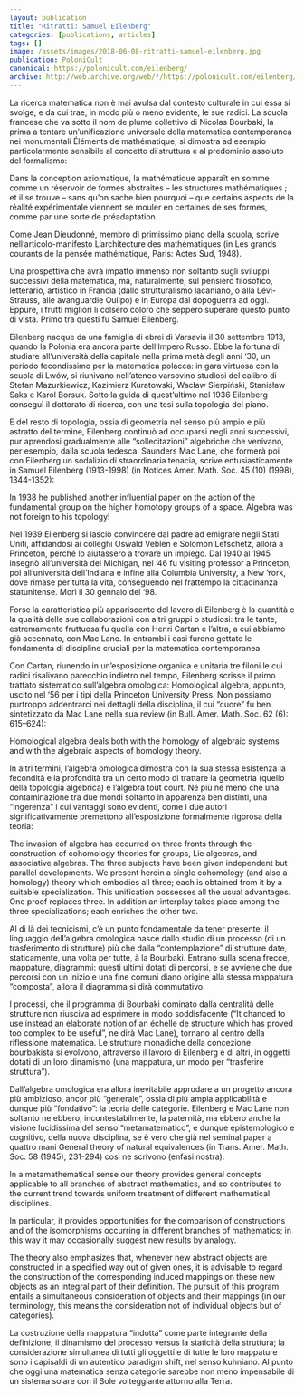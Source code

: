 ```yaml
---
layout: publication
title: "Ritratti: Samuel Eilenberg"
categories: [publications, articles]
tags: []
image: /assets/images/2018-06-08-ritratti-samuel-eilenberg.jpg
publication: PoloniCult
canonical: https://polonicult.com/eilenberg/
archive: http://web.archive.org/web/*/https://polonicult.com/eilenberg/
---
```


La ricerca matematica non è mai avulsa dal contesto culturale in cui essa si svolge, e da cui trae, in modo più o meno evidente, le sue radici. La scuola francese che va sotto il nom de plume collettivo di Nicolas Bourbaki, la prima a tentare un’unificazione universale della matematica contemporanea nei monumentali Éléments de mathématique, si dimostra ad esempio particolarmente sensibile al concetto di struttura e al predominio assoluto del formalismo:

Dans la conception axiomatique, la mathématique apparaît en somme comme un réservoir de formes abstraites – les structures mathématiques ; et il se trouve – sans qu’on sache bien pourquoi – que certains aspects de la réalité expérimentale viennent se mouler en certaines de ses formes, comme par une sorte de préadaptation.

Come Jean Dieudonné, membro di primissimo piano della scuola, scrive nell’articolo-manifesto L’architecture des mathématiques (in Les grands courants de la pensée mathématique, Paris: Actes Sud, 1948).

Una prospettiva che avrà impatto immenso non soltanto sugli sviluppi successivi della matematica, ma, naturalmente, sul pensiero filosofico, letterario, artistico in Francia (dallo strutturalismo lacaniano, o alla Lévi-Strauss, alle avanguardie Oulipo) e in Europa dal dopoguerra ad oggi. Eppure, i frutti migliori li colsero coloro che seppero superare questo punto di vista. Primo tra questi fu Samuel Eilenberg.

Eilenberg nacque da una famiglia di ebrei di Varsavia il 30 settembre 1913, quando la Polonia era ancora parte dell’Impero Russo. Ebbe la fortuna di studiare all’università della capitale nella prima metà degli anni ‘30, un periodo fecondissimo per la matematica polacca: in gara virtuosa con la scuola di Lwów, si riunivano nell’ateneo varsovino studiosi del calibro di Stefan Mazurkiewicz, Kazimierz Kuratowski, Wacław Sierpiński, Stanisław Saks e Karol Borsuk. Sotto la guida di quest’ultimo nel 1936 Eilenberg conseguì il dottorato di ricerca, con una tesi sulla topologia del piano.

E del resto di topologia, ossia di geometria nel senso più ampio e più astratto del termine, Eilenberg continuò ad occuparsi negli anni successivi, pur aprendosi gradualmente alle “sollecitazioni” algebriche che venivano, per esempio, dalla scuola tedesca. Saunders Mac Lane, che formerà poi con Eilenberg un sodalizio di straordinaria tenacia, scrive entusiasticamente in Samuel Eilenberg (1913-1998) (in Notices Amer. Math. Soc. 45 (10) (1998), 1344-1352):

In 1938 he published another influential paper on the action of the fundamental group on the higher homotopy groups of a space. Algebra was not foreign to his topology!

Nel 1939 Eilenberg si lasciò convincere dal padre ad emigrare negli Stati Uniti, affidandosi ai colleghi Oswald Veblen e Solomon Lefschetz, allora a Princeton, perché lo aiutassero a trovare un impiego.  Dal 1940 al 1945 insegnò all’università del Michigan, nel ‘46 fu visiting professor a Princeton, poi all’università dell’Indiana e infine alla Columbia University, a New York, dove rimase per tutta la vita, conseguendo nel frattempo la cittadinanza statunitense. Morì il 30 gennaio del ‘98.

Forse la caratteristica più appariscente del lavoro di Eilenberg è la quantità e la qualità delle sue collaborazioni con altri gruppi o studiosi: tra le tante, estremamente fruttuosa fu quella con Henri Cartan e l’altra, a cui abbiamo già accennato, con Mac Lane. In entrambi i casi furono gettate le fondamenta di discipline cruciali per la matematica contemporanea.

Con Cartan, riunendo in un’esposizione organica e unitaria tre filoni le cui radici risalivano parecchio indietro nel tempo, Eilenberg scrisse il primo trattato sistematico sull’algebra omologica: Homological algebra, appunto, uscito nel ‘56 per i tipi della Princeton University Press. Non possiamo purtroppo addentrarci nei dettagli della disciplina, il cui “cuore” fu ben sintetizzato da Mac Lane nella sua review (in Bull. Amer. Math. Soc. 62 (6): 615–624):

Homological algebra deals both with the homology of algebraic systems and with the algebraic aspects of homology theory.

In altri termini, l’algebra omologica dimostra con la sua stessa esistenza la fecondità e la profondità tra un certo modo di trattare la geometria (quello della topologia algebrica) e l’algebra tout court. Né più né meno che una contaminazione tra due mondi soltanto in apparenza ben distinti, una “ingerenza” i cui vantaggi sono evidenti, come i due autori significativamente premettono all’esposizione formalmente rigorosa della teoria:

The invasion of algebra has occurred on three fronts through the construction of cohomology theories for groups, Lie algebras, and associative algebras. The three subjects have been given independent but parallel developments. We present herein a single cohomology (and also a homology) theory which embodies all three; each is obtained from it by a suitable specialization. This unification possesses all the usual advantages. One proof replaces three. In addition an interplay takes place among the three specializations; each enriches the other two.

Al di là dei tecnicismi, c’è un punto fondamentale da tener presente: il linguaggio dell’algebra omologica nasce dallo studio di un processo (di un trasferimento di strutture) più che dalla “contemplazione” di strutture date, staticamente, una volta per tutte, à la Bourbaki. Entrano sulla scena frecce, mappature, diagrammi: questi ultimi dotati di percorsi, e se avviene che due percorsi con un inizio e una fine comuni diano origine alla stessa mappatura “composta”, allora il diagramma si dirà commutativo.

I processi, che il programma di Bourbaki dominato dalla centralità delle strutture non riusciva ad esprimere in modo soddisfacente (“It chanced to use instead an elaborate notion of an échelle de structure which has proved too complex to be useful”, ne dirà Mac Lane), tornano al centro della riflessione matematica. Le strutture monadiche della concezione bourbakista si evolvono, attraverso il lavoro di Eilenberg e di altri, in oggetti dotati di un loro dinamismo (una mappatura, un modo per “trasferire struttura”).

Dall’algebra omologica era allora inevitabile approdare a un progetto ancora più ambizioso, ancor più “generale”, ossia di più ampia applicabilità e dunque più “fondativo”: la teoria delle categorie. Eilenberg e Mac Lane non soltanto ne ebbero, incontestabilmente, la paternità, ma ebbero anche la visione lucidissima del senso “metamatematico”, e dunque epistemologico e cognitivo, della nuova disciplina, se è vero che già nel seminal paper a quattro mani General theory of natural equivalences (in Trans. Amer. Math. Soc. 58 (1945), 231-294) così ne scrivono (enfasi nostra):

In a metamathematical sense our theory provides general concepts applicable to all branches of abstract mathematics, and so contributes to the current trend towards uniform treatment of different mathematical disciplines.

In particular, it provides opportunities for the comparison of constructions and of the isomorphisms occurring in different branches of mathematics; in this way it may occasionally suggest new results by analogy.

The theory also emphasizes that, whenever new abstract objects are constructed in a specified way out of given ones, it is advisable to regard the construction of the corresponding induced mappings on these new objects as an integral part of their definition. The pursuit of this program entails a simultaneous consideration of objects and their mappings (in our terminology, this means the consideration not of individual objects but of categories).

La costruzione della mappatura “indotta” come parte integrante della definizione; il dinamismo del processo versus la staticità della struttura; la considerazione simultanea di tutti gli oggetti e di tutte le loro mappature sono i capisaldi di un autentico paradigm shift, nel senso kuhniano. Al punto che oggi una matematica senza categorie sarebbe non meno impensabile di un sistema solare con il Sole volteggiante attorno alla Terra.
